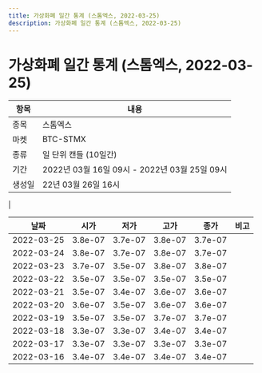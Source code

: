 ```yaml
---
title: 가상화폐 일간 통계 (스톰엑스, 2022-03-25)
description: 가상화폐 일간 통계 (스톰엑스, 2022-03-25)
---
```


가상화폐 일간 통계 (스톰엑스, 2022-03-25)
===

|항목|내용|
|--|--|
|종목|스톰엑스|
|마켓|BTC-STMX|
|종류|일 단위 캔들 (10일간)|
|기간|2022년 03월 16일 09시 - 2022년 03월 25일 09시|
|생성일|22년 03월 26일 16시|
|

|날짜|시가|저가|고가|종가|비고|
|--|--|--|--|--|--|
|2022-03-25|3.8e-07|3.7e-07|3.8e-07|3.7e-07|    |
|2022-03-24|3.8e-07|3.7e-07|3.8e-07|3.7e-07|    |
|2022-03-23|3.7e-07|3.5e-07|3.8e-07|3.8e-07|    |
|2022-03-22|3.5e-07|3.5e-07|3.5e-07|3.5e-07|    |
|2022-03-21|3.5e-07|3.4e-07|3.6e-07|3.6e-07|    |
|2022-03-20|3.6e-07|3.5e-07|3.6e-07|3.6e-07|    |
|2022-03-19|3.5e-07|3.5e-07|3.7e-07|3.7e-07|    |
|2022-03-18|3.3e-07|3.3e-07|3.4e-07|3.4e-07|    |
|2022-03-17|3.3e-07|3.3e-07|3.3e-07|3.3e-07|    |
|2022-03-16|3.4e-07|3.4e-07|3.4e-07|3.4e-07|    |
